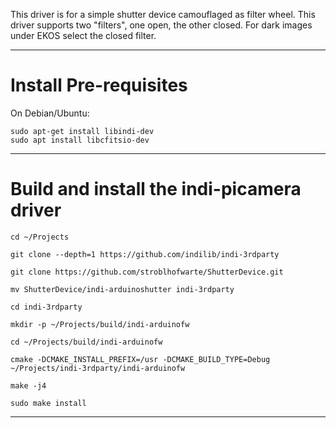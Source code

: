 This driver is for a simple shutter device camouflaged as filter wheel. 
This driver supports two "filters", one open, the other closed. For dark images
under EKOS select the closed filter. 

-------------------------------------------------------

# Install Pre-requisites

On Debian/Ubuntu:

	sudo apt-get install libindi-dev
	sudo apt install libcfitsio-dev

-------------------------------------------------------

# Build and install the indi-picamera driver

	cd ~/Projects
	
	git clone --depth=1 https://github.com/indilib/indi-3rdparty
	
	git clone https://github.com/stroblhofwarte/ShutterDevice.git
	
	mv ShutterDevice/indi-arduinoshutter indi-3rdparty

	cd indi-3rdparty

	mkdir -p ~/Projects/build/indi-arduinofw

	cd ~/Projects/build/indi-arduinofw
	
	cmake -DCMAKE_INSTALL_PREFIX=/usr -DCMAKE_BUILD_TYPE=Debug ~/Projects/indi-3rdparty/indi-arduinofw

	make -j4

	sudo make install
	
-------------------------------------------------------


